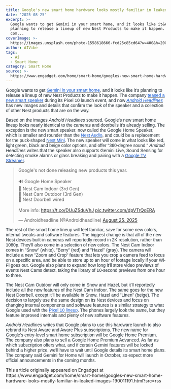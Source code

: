 ```yaml
---
title: Google's new smart home hardware looks mostly familiar in leaked images
date: '2025-08-25'
excerpt: >-
  Google wants to get Gemini in your smart home, and it looks like it&#39;s
  planning to release a lineup of new Nest Products to make it happen. The
  com...
coverImage: >-
  https://images.unsplash.com/photo-1558618666-fcd25c85cd64?w=400&h=200&fit=crop&auto=format
author: AIVibe
tags:
  - Ai
  - Smart Home
category: Smart Home
source: >-
  https://www.engadget.com/home/smart-home/googles-new-smart-home-hardware-looks-mostly-familiar-in-leaked-images-190011191.html?src=rss
---
```

<p style="text-align:left;"><span style="color:rgb(32, 43, 51);font-family:Arial, sans-serif;">Google wants to get </span><a target="_blank" class="link" href="https://www.engadget.com/home/smart-home/gemini-is-coming-to-google-home-in-october-with-both-free-and-paid-versions-182334081.html"><span style="color:rgb(17, 85, 204);font-family:Arial, sans-serif;">Gemini in your smart home</span></a><span style="color:rgb(32, 43, 51);font-family:Arial, sans-serif;">, and it looks like it&#39;s planning to release a lineup of new Nest Products to make it happen. The company </span><a target="_blank" class="link" href="https://www.engadget.com/home/smart-home/googles-first-gemini-smart-speaker-detailed-in-leak-164227031.html"><span style="color:rgb(17, 85, 204);font-family:Arial, sans-serif;">teased a new smart speaker</span></a><span style="color:rgb(32, 43, 51);font-family:Arial, sans-serif;"> during its Pixel 10 launch event, and now </span><a target="_blank" class="link" href="https://www.androidheadlines.com/google-nest-cam-indoor-2025"><span style="color:rgb(17, 85, 204);font-family:Arial, sans-serif;"><em>Android Headlines</em></span></a><span style="color:rgb(32, 43, 51);font-family:Arial, sans-serif;"><em> </em>has new images and details that confirm the look of the speaker and a collection of other Nest products that are on the way.</span></p><p style="text-align:left;"><span style="color:rgb(32, 43, 51);font-family:Arial, sans-serif;">Based on the images <em>Android Headlines</em> sourced, Google&#39;s new smart home lineup looks nearly identical to the cameras and doorbells it&#39;s already selling. The exception is the new smart speaker, now called the Google Home Speaker, which is smaller and rounder than the </span><a target="_blank" class="link" href="https://www.engadget.com/google-nest-audio-review-143012511.html"><span style="color:rgb(17, 85, 204);font-family:Arial, sans-serif;">Nest Audio</span></a><span style="color:rgb(32, 43, 51);font-family:Arial, sans-serif;">, and could be a replacement for the puck-shaped </span><a target="_blank" class="link" href="https://www.engadget.com/2019-10-15-google-nest-mini-smart-speaker-hands-on-audio-software-price-specs-availability.html"><span style="color:rgb(17, 85, 204);font-family:Arial, sans-serif;">Nest Mini</span></a><span style="color:rgb(32, 43, 51);font-family:Arial, sans-serif;">. The new speaker will come in what looks like red, light green, black and beige color options, and offer &quot;360-degree sound.&quot; <em>Android Headlines</em> writes that the speaker also supports Gemini Live, Sound Sensing for detecting smoke alarms or glass breaking and pairing with a </span><a target="_blank" class="link" href="https://www.engadget.com/entertainment/streaming/google-tv-streamer-review-a-great-side-piece-for-your-tv-with-a-dash-of-smart-home-chops-and-inessential-ai-160034550.html"><span style="color:rgb(17, 85, 204);font-family:Arial, sans-serif;">Google TV Streamer</span></a><span style="color:rgb(32, 43, 51);font-family:Arial, sans-serif;">.</span></p><div><blockquote class="twitter-tweet"><p lang="en" dir="ltr">Google&#39;s not done releasing new products this year. <br><br>🔊 Google Home Speaker<br>📸 Nest Cam Indoor (3rd Gen)<br>📸 Nest Cam Outdoor (3rd Gen)<br>🚪 Nest Doorbell wired<br><br>More info: <a href="https://t.co/DUuZSduVhJ">https://t.co/DUuZSduVhJ</a> <a href="https://t.co/dpVTrQoERA">pic.twitter.com/dpVTrQoERA</a></p>— Androidheadline (@Androidheadline) <a href="https://twitter.com/Androidheadline/status/1959978270084284759?ref_src=twsrc%5Etfw">August 25, 2025</a></blockquote></div><p style="text-align:left;"><span style="color:rgb(32, 43, 51);font-family:Arial, sans-serif;">The rest of the smart home lineup will feel familiar, save for some new colors, internal tweaks and software features. The biggest change is that all of the new Nest devices built-in cameras will reportedly record in 2K resolution, rather than 1080p. They&#39;ll also come in a selection of new colors. The Nest Cam Indoor comes in &quot;Snow&quot; (white), &quot;Berry&quot; (red) and &quot;Hazel&quot; (gray). The camera will include a new &quot;Zoom and Crop&quot; feature that lets you crop a camera feed to focus on a specific area, and be able to store up to an hour of footage locally if your Wi-Fi goes out. Google also plans to expand how long it&#39;ll store video previews of events Nest Cams detect, taking the library of 10-second previews from one hour to three.</span></p><p style="text-align:left;"><span style="color:rgb(32, 43, 51);font-family:Arial, sans-serif;">The Nest Cam Outdoor will only come in Snow and Hazel, but it&#39;ll reportedly include all the new features of the Nest Cam Indoor. The same goes for the new Nest Doorbell, except it&#39;ll be available in Snow, Hazel and &quot;Linen&quot; (beige). The decision to largely use the same design on its Nest devices and focus on changing internal components and software features is a similar strategy to what Google used with the </span><a target="_blank" class="link" href="https://www.engadget.com/mobile/smartphones/google-pixel-10-series-hands-on-the-base-model-takes-center-stage-160040470.html"><span style="color:rgb(17, 85, 204);font-family:Arial, sans-serif;">Pixel 10 lineup</span></a><span style="color:rgb(32, 43, 51);font-family:Arial, sans-serif;">. The phones largely look the same, but they feature improved internals and plenty of new software features.</span></p><p style="text-align:left;"><span style="color:rgb(32, 43, 51);font-family:Arial, sans-serif;"><em>Android Headlines</em> writes that Google plans to use this hardware launch to also rebrand its Nest Aware and Aware Plus subscriptions. The new name for Google&#39;s entry-level smart home subscription will be Google Home Premium. The company also plans to sell a Google Home Premium Advanced. As far as which subscription offers what, and if certain Gemini features will be locked behind a higher price, we&#39;ll have to wait until Google details its smart home plans. The company said Gemini for Home will launch in October, so expect more official announcements in the coming months.</span></p><p style="text-align:left;"></p>This article originally appeared on Engadget at https://www.engadget.com/home/smart-home/googles-new-smart-home-hardware-looks-mostly-familiar-in-leaked-images-190011191.html?src=rss

